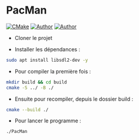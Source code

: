 # PacMan

[![CMake](https://github.com/FelixLusseau/pacman-cpp/actions/workflows/cmake.yml/badge.svg)](https://github.com/FelixLusseau/pacman-cpp/actions/workflows/cmake.yml)
[![Author](https://img.shields.io/badge/author-@LouiseCouture-blue)](https://github.com/LouiseCouture)
[![Author](https://img.shields.io/badge/author-@FelixLusseau-blue)](https://github.com/FelixLusseau)

- Cloner le projet

- Installer les dépendances :

```bash
sudo apt install libsdl2-dev -y
```

- Pour compiler la première fois :

```bash
mkdir build && cd build
cmake -S ../ -B ./
```

- Ensuite pour recompiler, depuis le dossier build :

```bash
cmake --build ./
```

- Pour lancer le programme :

```bash
./PacMan
```

